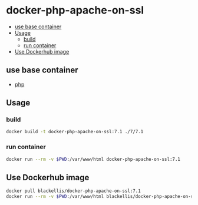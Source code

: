 # docker-php-apache-on-ssl


<!-- @import "[TOC]" {cmd="toc" depthFrom=2 depthTo=6 orderedList=false} -->
<!-- code_chunk_output -->

* [use base container](#use-base-container)
* [Usage](#usage)
	* [build](#build)
	* [run container](#run-container)
* [Use Dockerhub image](#use-dockerhub-image)

<!-- /code_chunk_output -->


## use base container

- [php](https://hub.docker.com/_/php)

## Usage

### build

```bash
docker build -t docker-php-apache-on-ssl:7.1 ./7/7.1
```

### run container

```bash
docker run --rm -v $PWD:/var/www/html docker-php-apache-on-ssl:7.1
```

## Use Dockerhub image

```bash
docker pull blackellis/docker-php-apache-on-ssl:7.1
docker run --rm -v $PWD:/var/www/html blackellis/docker-php-apache-on-ssl:7.1
```
